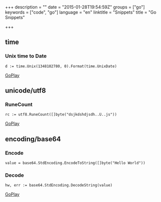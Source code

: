 +++
description = ""
date = "2015-01-28T19:54:59Z"
groups = ["go"]
keywords = ["code", "go"]
language = "en"
linktitle = "﻿Snippets"
title = "﻿Go Snippets"

+++

time
------
### Unix time to Date
	d := time.Unix(1348102780, 0).Format(time.UnixDate)
[GoPlay](http://play.golang.org/p/ZNY_r72Mbj "GoPlay")

unicode/utf8
------------
### RuneCount
	rc := utf8.RuneCount([]byte("dsjkdshdjsdh..Ü..js"))
[GoPlay](http://play.golang.org/p/D428-5_J6V "GoPlay")

encoding/base64
---------------
### Encode
	value = base64.StdEncoding.EncodeToString([]byte("Hello World"))
### Decode
	hw, err := base64.StdEncoding.DecodeString(value)
[GoPlay](http://play.golang.org/p/JrdcvJ_G5F "GoPlay")

